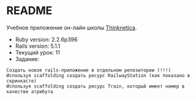 # README
Учебное приложение он-лайн школы [Thinknetica](http://thinknetica.com).

* Ruby version:  2.2.6p396
* Rails version: 5.1.1
* Текущий урок:  11
* Задание:

```
Создать новое rails-приложение в отдельном репозитории (!!!)
Используя scaffolding создать ресурс RailwayStation (как показано в скринкасте)
Используя scaffolding создать ресурс Train, который имеет номер в качестве атрибута
```
